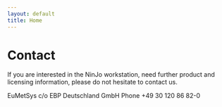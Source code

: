 ```yaml
---
layout: default
title: Home
---
```


# Contact

If you are interested in the NinJo workstation, need further product and licensing information, please do not hesitate to contact us.

EuMetSys c/o EBP Deutschland GmbH
Phone +49 30 120 86 82-0 
